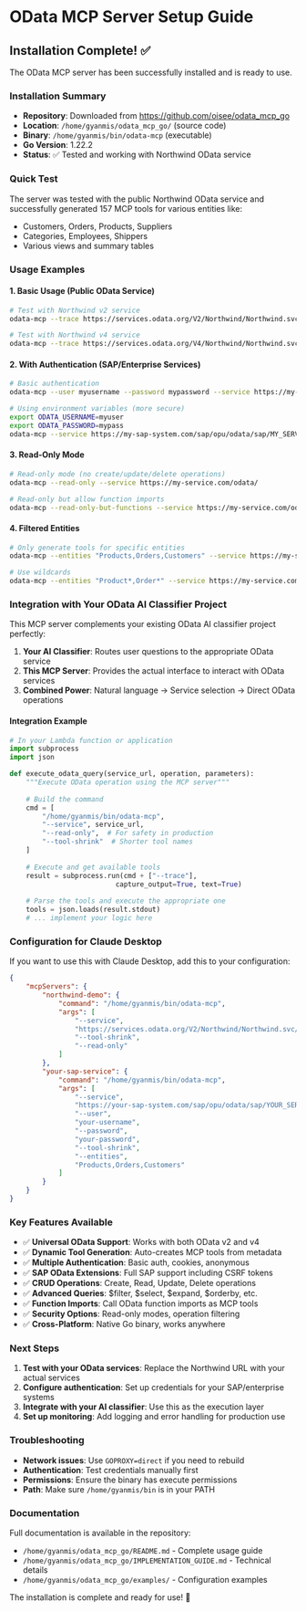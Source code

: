 # OData MCP Server Setup Guide

## Installation Complete! ✅

The OData MCP server has been successfully installed and is ready to use.

### Installation Summary

- **Repository**: Downloaded from https://github.com/oisee/odata_mcp_go
- **Location**: `/home/gyanmis/odata_mcp_go/` (source code)
- **Binary**: `/home/gyanmis/bin/odata-mcp` (executable)
- **Go Version**: 1.22.2
- **Status**: ✅ Tested and working with Northwind OData service

### Quick Test

The server was tested with the public Northwind OData service and successfully generated 157 MCP tools for various entities like:
- Customers, Orders, Products, Suppliers
- Categories, Employees, Shippers
- Various views and summary tables

### Usage Examples

#### 1. Basic Usage (Public OData Service)
```bash
# Test with Northwind v2 service
odata-mcp --trace https://services.odata.org/V2/Northwind/Northwind.svc/

# Test with Northwind v4 service  
odata-mcp --trace https://services.odata.org/V4/Northwind/Northwind.svc/
```

#### 2. With Authentication (SAP/Enterprise Services)
```bash
# Basic authentication
odata-mcp --user myusername --password mypassword --service https://my-sap-system.com/sap/opu/odata/sap/MY_SERVICE/

# Using environment variables (more secure)
export ODATA_USERNAME=myuser
export ODATA_PASSWORD=mypass
odata-mcp --service https://my-sap-system.com/sap/opu/odata/sap/MY_SERVICE/
```

#### 3. Read-Only Mode
```bash
# Read-only mode (no create/update/delete operations)
odata-mcp --read-only --service https://my-service.com/odata/

# Read-only but allow function imports
odata-mcp --read-only-but-functions --service https://my-service.com/odata/
```

#### 4. Filtered Entities
```bash
# Only generate tools for specific entities
odata-mcp --entities "Products,Orders,Customers" --service https://my-service.com/odata/

# Use wildcards
odata-mcp --entities "Product*,Order*" --service https://my-service.com/odata/
```

### Integration with Your OData AI Classifier Project

This MCP server complements your existing OData AI classifier project perfectly:

1. **Your AI Classifier**: Routes user questions to the appropriate OData service
2. **This MCP Server**: Provides the actual interface to interact with OData services
3. **Combined Power**: Natural language → Service selection → Direct OData operations

#### Integration Example

```python
# In your Lambda function or application
import subprocess
import json

def execute_odata_query(service_url, operation, parameters):
    """Execute OData operation using the MCP server"""
    
    # Build the command
    cmd = [
        "/home/gyanmis/bin/odata-mcp",
        "--service", service_url,
        "--read-only",  # For safety in production
        "--tool-shrink"  # Shorter tool names
    ]
    
    # Execute and get available tools
    result = subprocess.run(cmd + ["--trace"], 
                          capture_output=True, text=True)
    
    # Parse the tools and execute the appropriate one
    tools = json.loads(result.stdout)
    # ... implement your logic here
```

### Configuration for Claude Desktop

If you want to use this with Claude Desktop, add this to your configuration:

```json
{
    "mcpServers": {
        "northwind-demo": {
            "command": "/home/gyanmis/bin/odata-mcp",
            "args": [
                "--service",
                "https://services.odata.org/V2/Northwind/Northwind.svc/",
                "--tool-shrink",
                "--read-only"
            ]
        },
        "your-sap-service": {
            "command": "/home/gyanmis/bin/odata-mcp",
            "args": [
                "--service",
                "https://your-sap-system.com/sap/opu/odata/sap/YOUR_SERVICE/",
                "--user",
                "your-username",
                "--password",
                "your-password",
                "--tool-shrink",
                "--entities",
                "Products,Orders,Customers"
            ]
        }
    }
}
```

### Key Features Available

- ✅ **Universal OData Support**: Works with both OData v2 and v4
- ✅ **Dynamic Tool Generation**: Auto-creates MCP tools from metadata
- ✅ **Multiple Authentication**: Basic auth, cookies, anonymous
- ✅ **SAP OData Extensions**: Full SAP support including CSRF tokens
- ✅ **CRUD Operations**: Create, Read, Update, Delete operations
- ✅ **Advanced Queries**: $filter, $select, $expand, $orderby, etc.
- ✅ **Function Imports**: Call OData function imports as MCP tools
- ✅ **Security Options**: Read-only modes, operation filtering
- ✅ **Cross-Platform**: Native Go binary, works anywhere

### Next Steps

1. **Test with your OData services**: Replace the Northwind URL with your actual services
2. **Configure authentication**: Set up credentials for your SAP/enterprise systems
3. **Integrate with your AI classifier**: Use this as the execution layer
4. **Set up monitoring**: Add logging and error handling for production use

### Troubleshooting

- **Network issues**: Use `GOPROXY=direct` if you need to rebuild
- **Authentication**: Test credentials manually first
- **Permissions**: Ensure the binary has execute permissions
- **Path**: Make sure `/home/gyanmis/bin` is in your PATH

### Documentation

Full documentation is available in the repository:
- `/home/gyanmis/odata_mcp_go/README.md` - Complete usage guide
- `/home/gyanmis/odata_mcp_go/IMPLEMENTATION_GUIDE.md` - Technical details
- `/home/gyanmis/odata_mcp_go/examples/` - Configuration examples

The installation is complete and ready for use! 🎉
